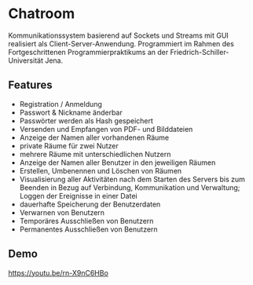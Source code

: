 
# Chatroom

Kommunikationssystem basierend auf Sockets und Streams mit GUI realisiert als Client-Server-Anwendung. Programmiert im Rahmen des Fortgeschrittenen Programmierpraktikums an der Friedrich-Schiller-Universität Jena.


## Features

- Registration / Anmeldung
- Passwort & Nickname änderbar
- Passwörter werden als Hash gespeichert
- Versenden und Empfangen von PDF- und Bilddateien
- Anzeige der Namen aller vorhandenen Räume
- private Räume für zwei Nutzer
- mehrere Räume mit unterschiedlichen Nutzern
- Anzeige der Namen aller Benutzer in den jeweiligen Räumen
- Erstellen, Umbenennen und Löschen von Räumen
- Visualisierung aller Aktivitäten nach dem Starten des Servers bis zum Beenden in Bezug auf Verbindung, Kommunikation und Verwaltung; Loggen der Ereignisse in einer Datei
- dauerhafte Speicherung der Benutzerdaten
- Verwarnen von Benutzern
- Temporäres Ausschließen von Benutzern
- Permanentes Ausschließen von Benutzern


## Demo

https://youtu.be/rn-X9nC6HBo

